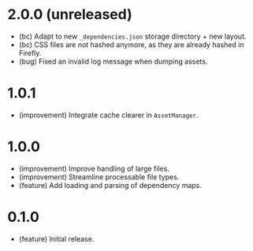 2.0.0 (unreleased)
=====

*   (bc) Adapt to new `_dependencies.json` storage directory + new layout.
*   (bc) CSS files are not hashed anymore, as they are already hashed in Firefly.
*   (bug) Fixed an invalid log message when dumping assets.


1.0.1
=====

*   (improvement) Integrate cache clearer in `AssetManager`.


1.0.0
=====

*   (improvement) Improve handling of large files. 
*   (improvement) Streamline processable file types.
*   (feature) Add loading and parsing of dependency maps.


0.1.0
=====

*   (feature) Initial release.
